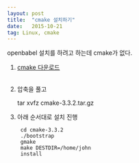 ```yaml
---
layout: post
title:  "cmake 설치하기"
date:   2015-10-21
tag: Linux, cmake
---
```



openbabel 설치를 하려고 하는데 cmake가 없다.

1. [cmake 다운로드](https://cmake.org/download/)
<br><Br>
1. 압축을 풀고

	tar xvfz cmake-3.3.2.tar.gz


1. 아래 순서대로 설치 진행


        cd cmake-3.3.2
        ./bootstrap
        gmake
        make DESTDIR=/home/john
        install
